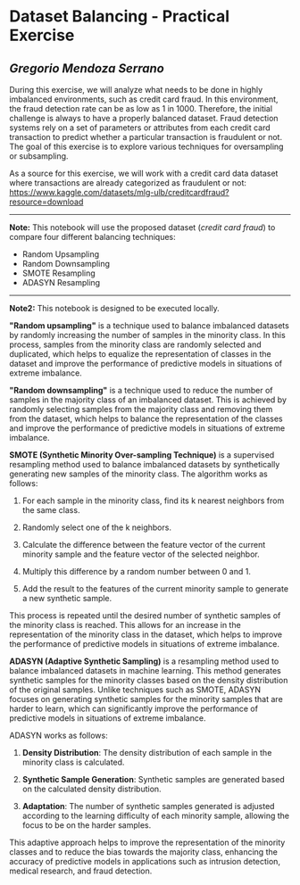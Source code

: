 # **Dataset Balancing - Practical Exercise**

## *Gregorio Mendoza Serrano*

During this exercise, we will analyze what needs to be done in highly imbalanced environments, such as credit card fraud. In this environment, the fraud detection rate can be as low as 1 in 1000. Therefore, the initial challenge is always to have a properly balanced dataset.
Fraud detection systems rely on a set of parameters or attributes from each credit card transaction to predict whether a particular transaction is fraudulent or not.
The goal of this exercise is to explore various techniques for oversampling or subsampling.

As a source for this exercise, we will work with a credit card data dataset where transactions are already categorized as fraudulent or not:
https://www.kaggle.com/datasets/mlg-ulb/creditcardfraud?resource=download

---
**Note:** This notebook will use the proposed dataset (*credit card fraud*) to compare four different balancing techniques:
- Random Upsampling
- Random Downsampling
- SMOTE Resampling
- ADASYN Resampling
---
**Note2:** This notebook is designed to be executed locally.

**"Random upsampling"** is a technique used to balance imbalanced datasets by randomly increasing the number of samples in the minority class. In this process, samples from the minority class are randomly selected and duplicated, which helps to equalize the representation of classes in the dataset and improve the performance of predictive models in situations of extreme imbalance.

**"Random downsampling"** is a technique used to reduce the number of samples in the majority class of an imbalanced dataset. This is achieved by randomly selecting samples from the majority class and removing them from the dataset, which helps to balance the representation of the classes and improve the performance of predictive models in situations of extreme imbalance.

**SMOTE (Synthetic Minority Over-sampling Technique)** is a supervised resampling method used to balance imbalanced datasets by synthetically generating new samples of the minority class. The algorithm works as follows:

1. For each sample in the minority class, find its k nearest neighbors from the same class.

2. Randomly select one of the k neighbors.

3. Calculate the difference between the feature vector of the current minority sample and the feature vector of the selected neighbor.

4. Multiply this difference by a random number between 0 and 1.

5. Add the result to the features of the current minority sample to generate a new synthetic sample.

This process is repeated until the desired number of synthetic samples of the minority class is reached. This allows for an increase in the representation of the minority class in the dataset, which helps to improve the performance of predictive models in situations of extreme imbalance.

**ADASYN (Adaptive Synthetic Sampling)** is a resampling method used to balance imbalanced datasets in machine learning. This method generates synthetic samples for the minority classes based on the density distribution of the original samples. Unlike techniques such as SMOTE, ADASYN focuses on generating synthetic samples for the minority samples that are harder to learn, which can significantly improve the performance of predictive models in situations of extreme imbalance.

ADASYN works as follows:

1. **Density Distribution**: The density distribution of each sample in the minority class is calculated.

2. **Synthetic Sample Generation**: Synthetic samples are generated based on the calculated density distribution.

3. **Adaptation**: The number of synthetic samples generated is adjusted according to the learning difficulty of each minority sample, allowing the focus to be on the harder samples.

This adaptive approach helps to improve the representation of the minority classes and to reduce the bias towards the majority class, enhancing the accuracy of predictive models in applications such as intrusion detection, medical research, and fraud detection.
